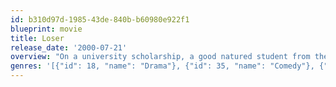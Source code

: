 ```yaml
---
id: b310d97d-1985-43de-840b-b60980e922f1
blueprint: movie
title: Loser
release_date: '2000-07-21'
overview: "On a university scholarship, a good natured student from the midwest gets a crash course in city life while dealing with three evil roommates. He befriends a virtually homeless college student whom he falls for, but she's dating a nasty professor."
genres: '[{"id": 18, "name": "Drama"}, {"id": 35, "name": "Comedy"}, {"id": 10749, "name": "Romance"}, {"id": 10751, "name": "Family"}]'
---
```

